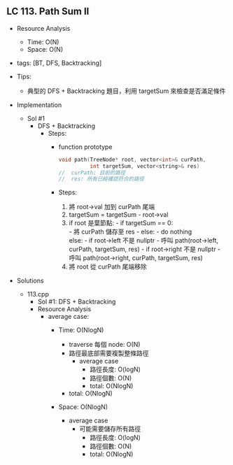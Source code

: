 ## LC 113. Path Sum II
- Resource Analysis
    - Time: O(N)
    - Space: O(N)

- tags: [BT, DFS, Backtracking]

- Tips: 
    - 典型的 DFS + Backtracking 題目，利用 targetSum 來檢查是否滿足條件

- Implementation
    - Sol #1 
        - DFS + Backtracking
            - Steps:
                - function prototype
                    ```C++
                    void path(TreeNode* root, vector<int>& curPath, 
                              int targetSum, vector<string>& res)
                    //  curPath: 目前的路徑
                    //  res: 所有已經確認符合的路徑
                    ```

                - Steps:
                    1.  將 root->val 加到 curPath 尾端
                    2.  targetSum = targetSum - root->val
                    3.  if root 是葉節點:
                            - if targetSum == 0:  
                                - 將 curPath 儲存至 res
                            - else: 
                                - do nothing  
                        else:
                            - if root->left 不是 nullptr
                                - 呼叫 path(root->left, curPath, targetSum, res)
                            - if root->right 不是 nullptr
                                - 呼叫 path(root->right, curPath, targetSum, res) 
                    4. 將 root 從 curPath 尾端移除  
                   
- Solutions
    - 113.cpp
        - Sol #1: DFS + Backtracking
        - Resource Analysis
            - average case:
                - Time: O(NlogN)
                    - traverse 每個 node: O(N)
                    - 路徑最底部需要複製整條路徑
                        - average case
                            - 路徑長度: O(logN)
                            - 路徑個數: O(N)
                            - total: O(NlogN) 
                    - total: O(NlogN)
                 
                - Space: O(NlogN)
                    - average case
                        - 可能需要儲存所有路徑
                            - 路徑長度: O(logN)
                            - 路徑個數: O(N)
                            - total: O(NlogN) 